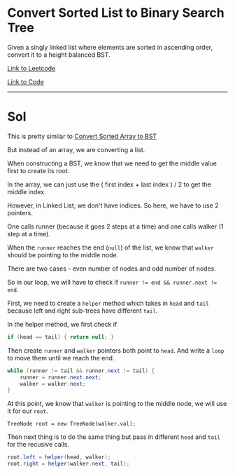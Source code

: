# Convert Sorted List to Binary Search Tree

Given a singly linked list where elements are sorted in ascending order, convert it to a height balanced BST.


[Link to Leetcode](https://leetcode.com/problems/convert-sorted-list-to-binary-search-tree/)

[Link to Code](ConvertSortedListToBST.java)



-------------------------------------------------------


# Sol

This is pretty similar to [Convert Sorted Array to BST](Easy/ConvertSortedArrayToBST.md)

But instead of an array, we are converting a list.

When constructing a BST, we know that we need to get the middle value first to create its root.

In the array, we can just use the ( first index + last index ) / 2 to get the middle index.


However, in Linked List, we don't have indices.
So here, we have to use 2 pointers.

One calls runner (because it goes 2 steps at a time) and one calls walker (1 step at a time).

When the `runner` reaches the end (`null`) of the list, we know that `walker` should be pointing to the middle node.


There are two cases - even number of nodes and odd number of nodes.

So in our loop, we will have to check if `runner != end && runner.next != end`.



First, we need to create a `helper` method which takes in `head` and `tail` because left and right sub-trees have 
different `tail`.


In the helper method,
we first check if 

```java
if (head == tail) { return null; }
```

Then create `runner` and `walker` pointers both point to `head`.
And write a `loop` to move them until we reach the end.

```java
while (runner != tail && runner.next != tail) {
    runner = runner.next.next;
    walker = walker.next;
}
```

At this point, we know that `walker` is pointing to the middle node,
we will use it for our `root`.

`TreeNode root = new TreeNode(walker.val);`

Then next thing is to do the same thing but pass in different `head` and `tail` 
for the recusive calls.

```java
root.left = helper(head, walker);
root.right = helper(walker.next, tail);
```





